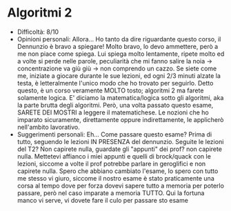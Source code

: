 # Algoritmi 2
- Difficoltà: 8/10
- Opinioni personali: Allora... Ho tanto da dire riguardante questo corso, 
il Dennunzio è bravo a spiegare! Molto bravo, lo devo ammettere, però a me 
non piace come spiega. Lui spiega molto lentamente, ripete molto ed a 
volte si perde nelle parole, peculiarità che mi fanno salire la noia -> 
concentrazione va giù giù -> non comprendo un cazzo. Se siete come me, 
iniziate a giocare durante le sue lezioni, ed ogni 2/3 minuti alzate la 
testa, è letteralmente l'unico modo che ho trovato per seguirlo. Detto 
questo, è un corso veramente MOLTO tosto; algoritmi 2 ma farete solamente 
logica. E' diciamo la matematica/logica sotto gli algoritmi, aka la parte 
brutta degli algoritmi. Però, una volta passato questo esame, SARETE DEI 
MOSTRI a leggere il matematichese. Le nozioni che ho imparato sicuramente, 
direttamente oppure indirettamente, le applicherò nell'ambito lavorativo.
- Suggerimenti personali: Eh... Come passare questo esame? Prima di tutto, 
seguendo le lezioni IN PRESENZA del dennunzio. Seguite le lezioni del T2? 
Non capirete nulla, guardate gli "appunti" dei prof? non capirete nulla. 
Mettetevi affianco i miei appunti e quelli di brock/quack con le lezioni, 
siccome a volte il prof potrebbe parlare in geroglifici e non capirete 
nulla. Spero che abbiano cambiato l'esame, lo spero con tutto me stesso vi 
giuro, siccome il nostro esame è stato praticamente una corsa al tempo 
dove per forza dovevi sapere tutto a memoria per poterlo passare, però nel 
caso imparate a memoria TUTTO. Qui la fortuna manco vi serve, vi dovete 
fare il culo per passare sto esame
